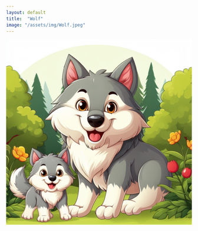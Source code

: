 ```yaml
---
layout: default
title:  "Wolf"
image: "/assets/img/Wolf.jpeg"
---
```


![Wolf](/assets/img/Wolf.jpeg)